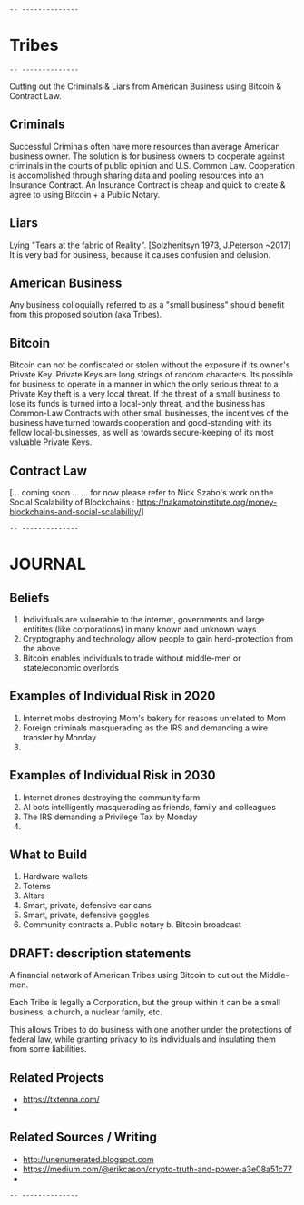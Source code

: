`-- --------------`
# Tribes
`-- --------------`

Cutting out
   the
Criminals & Liars
   from
American Business
   using
Bitcoin &
Contract Law.


## Criminals
Successful Criminals often have more resources than average American business owner.
The solution is for business owners to cooperate against criminals in the courts of public opinion and U.S. Common Law.
Cooperation is accomplished through sharing data and pooling resources into an Insurance Contract.
An Insurance Contract is cheap and quick to create & agree to using Bitcoin + a Public Notary.

## Liars
Lying "Tears at the fabric of Reality". [Solzhenitsyn 1973, J.Peterson ~2017]
It is very bad for business, because it causes confusion and delusion.

## American Business
Any business colloquially referred to as a "small business" should benefit from this proposed solution (aka Tribes).

## Bitcoin
Bitcoin can not be confiscated or stolen without the exposure if its owner's Private Key.
Private Keys are long strings of random characters.
Its possible for business to operate in a manner in which the only serious threat to a Private Key theft is a very local threat.
If the threat of a small business to lose its funds is turned into a local-only threat, and the business has Common-Law Contracts with other small businesses, the incentives of the business have turned towards cooperation and good-standing with its fellow local-businesses, as well as towards secure-keeping of its most valuable Private Keys.

## Contract Law
[... coming soon ...
... for now please refer to Nick Szabo's work on the Social Scalability of Blockchains : https://nakamotoinstitute.org/money-blockchains-and-social-scalability/]


`-- --------------`
# JOURNAL

## Beliefs
1. Individuals are vulnerable to the internet, governments and large entitites (like corporations) in many known and unknown ways
2. Cryptography and technology allow people to gain herd-protection from the above
3. Bitcoin enables individuals to trade without middle-men or state/economic overlords


## Examples of Individual Risk in 2020
1. Internet mobs destroying Mom's bakery for reasons unrelated to Mom
2. Foreign criminals masquerading as the IRS and demanding a wire transfer by Monday
3. 


## Examples of Individual Risk in 2030
1. Internet drones destroying the community farm
2. AI bots intelligently masquerading as friends, family and colleagues
3. The IRS demanding a Privilege Tax by Monday
4. 


## What to Build
1. Hardware wallets
2. Totems
3. Altars
4. Smart, private, defensive ear cans
5. Smart, private, defensive goggles
6. Community contracts
    a. Public notary
    b. Bitcoin broadcast


## DRAFT: description statements
A financial network of American Tribes using Bitcoin to cut out the Middle-men.

Each Tribe is legally a Corporation, but the group within it can be a small business, a church, a nuclear family, etc.

This allows Tribes to do business with one another under the protections of federal law, while granting privacy to its individuals and insulating them from some liabilities.


## Related Projects
- https://txtenna.com/
- 

## Related Sources / Writing
- http://unenumerated.blogspot.com
- https://medium.com/@erikcason/crypto-truth-and-power-a3e08a51c77
- 

`-- --------------`
